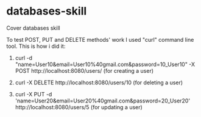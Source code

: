 # databases-skill
Cover databases skill

To test POST, PUT and DELETE methods' work I used "curl" command line tool. This is how i did it:

1) curl -d "name=User10&email=User10%40gmail.com&password=10_User10" -X POST http://localhost:8080/users/ (for creating a user)

2) curl -X DELETE http://localhost:8080/users/10 (for deleting a user)

3) curl -X PUT -d 'name=User20&email=User20%40gmail.com&password=20_User20' http://localhost:8080/users/5 (for updating a user)
